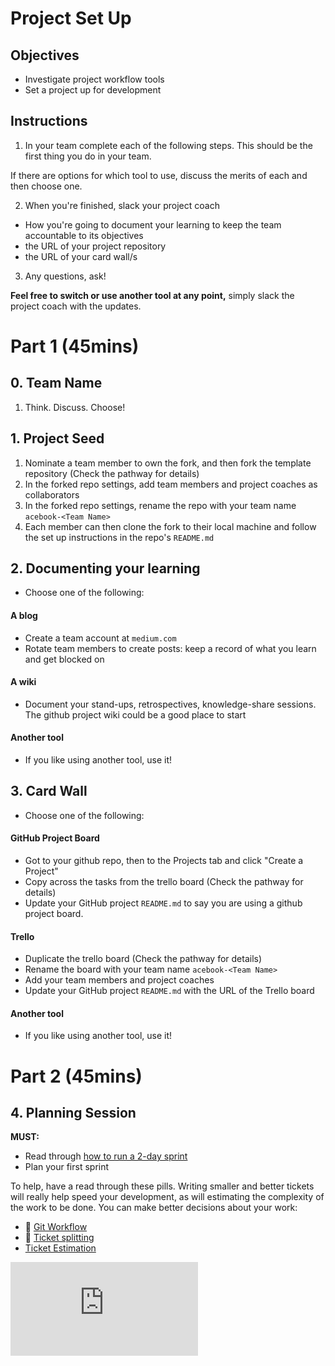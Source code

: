 # Project Set Up

## Objectives

- Investigate project workflow tools
- Set a project up for development

## Instructions
1. In your team complete each of the following steps. This should be the first thing you do in your team.

  If there are options for which tool to use, discuss the merits of each and then choose one.

2. When you're finished, slack your project coach
  - How you're going to document your learning to keep the team accountable to its objectives
  - the URL of your project repository
  - the URL of your card wall/s

3. Any questions, ask!

 **Feel free to switch or use another tool at any point,** simply slack the project coach with the updates.

# Part 1 (45mins)

## 0. Team Name

1. Think. Discuss. Choose!

## 1. Project Seed

1. Nominate a team member to own the fork, and then fork the template repository (Check the pathway for details)
2. In the forked repo settings, add team members and project coaches as collaborators
3. In the forked repo settings, rename the repo with your team name `acebook-<Team Name>`
4. Each member can then clone the fork to their local machine and follow the set up instructions in the repo's `README.md`

## 2. Documenting your learning

- Choose one of the following:

#### A blog
- Create a team account at `medium.com`
- Rotate team members to create posts: keep a record of what you learn and get blocked on

#### A wiki
- Document your stand-ups, retrospectives, knowledge-share sessions. The github project wiki could be a good place to start

#### Another tool
- If you like using another tool, use it!

## 3. Card Wall

- Choose one of the following:

#### GitHub Project Board

- Got to your github repo, then to the Projects tab and click "Create a Project"
- Copy across the tasks from the trello board (Check the pathway for details)
- Update your GitHub project `README.md` to say you are using a github project board.

#### Trello

- Duplicate the trello board (Check the pathway for details)
- Rename the board with your team name `acebook-<Team Name>`
- Add your team members and project coaches
- Update your GitHub project `README.md` with the URL of the Trello board

#### Another tool
- If you like using another tool, use it!

# Part 2 (45mins)

## 4. Planning Session

**MUST:**
- Read through [how to run a 2-day sprint](../how-to/2_day_sprint.md)
- Plan your first sprint

To help, have a read through these pills. Writing smaller and better tickets will really help speed your development, as will estimating the complexity of the work to be done. You can make better decisions about your work:
 - :pill: [Git Workflow](../pills/development_workflow.md)
 - :pill: [Ticket splitting](../pills/splitting_stories.md)
 - [Ticket Estimation](https://www.atlassian.com/agile/project-management/estimation)


![Tracking pixel](https://githubanalytics.herokuapp.com/course/engineering_projects/project_setup.md)
